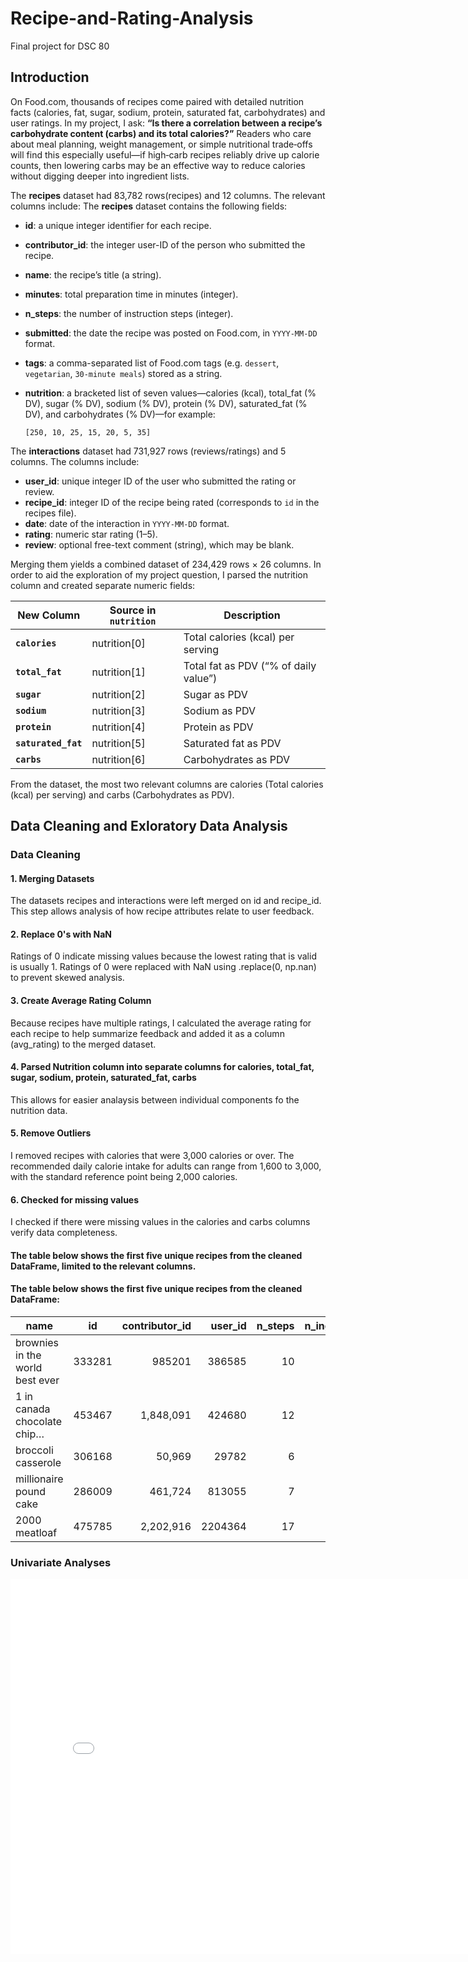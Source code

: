 # Recipe-and-Rating-Analysis
Final project for DSC 80

## Introduction
On Food.com, thousands of recipes come paired with detailed nutrition facts (calories, fat, sugar, sodium, protein, saturated fat, carbohydrates) and user ratings. In my project, I ask: **“Is there a correlation between a recipe’s carbohydrate content (carbs) and its total calories?”** Readers who care about meal planning, weight management, or simple nutritional trade‐offs will find this especially useful—if high‐carb recipes reliably drive up calorie counts, then lowering carbs may be an effective way to reduce calories without digging deeper into ingredient lists.

The **recipes** dataset had 83,782 rows(recipes) and 12 columns.  The relevant columns include:
The **recipes** dataset contains the following fields:

* **id**: a unique integer identifier for each recipe.
* **contributor\_id**: the integer user-ID of the person who submitted the recipe.
* **name**: the recipe’s title (a string).
* **minutes**: total preparation time in minutes (integer).
* **n\_steps**: the number of instruction steps (integer).
* **submitted**: the date the recipe was posted on Food.com, in `YYYY-MM-DD` format.
* **tags**: a comma-separated list of Food.com tags (e.g. `dessert`, `vegetarian`, `30-minute meals`) stored as a string.
* **nutrition**: a bracketed list of seven values—calories (kcal), total\_fat (% DV), sugar (% DV), sodium (% DV), protein (% DV), saturated\_fat (% DV), and carbohydrates (% DV)—for example:

  ```
  [250, 10, 25, 15, 20, 5, 35]
  ```

The **interactions** dataset had 731,927 rows (reviews/ratings) and 5 columns. The columns include: 

* **user\_id**: unique integer ID of the user who submitted the rating or review.
* **recipe\_id**: integer ID of the recipe being rated (corresponds to `id` in the recipes file).
* **date**: date of the interaction in `YYYY-MM-DD` format.
* **rating**: numeric star rating (1–5).
* **review**: optional free-text comment (string), which may be blank.


Merging them yields a combined dataset of 234,429 rows × 26 columns. In order to aid the exploration of my project question, I parsed the nutrition column and created separate numeric fields:


| New Column          | Source in `nutrition` | Description                           |
| ------------------- | --------------------- | ------------------------------------- |
| **`calories`**      | nutrition\[0]         | Total calories (kcal) per serving     |
| **`total_fat`**     | nutrition\[1]         | Total fat as PDV (“% of daily value”) |
| **`sugar`**         | nutrition\[2]         | Sugar as PDV                          |
| **`sodium`**        | nutrition\[3]         | Sodium as PDV                         |
| **`protein`**       | nutrition\[4]         | Protein as PDV                        |
| **`saturated_fat`** | nutrition\[5]         | Saturated fat as PDV                  |
| **`carbs`**         | nutrition\[6]         | Carbohydrates as PDV                  |

From the dataset, the most two relevant columns are calories (Total calories (kcal) per serving) and carbs (Carbohydrates as PDV).

## Data Cleaning and Exloratory Data Analysis
### Data Cleaning
#### 1. Merging Datasets
The datasets recipes and interactions were left merged on id and recipe_id. This step allows analysis of how recipe attributes relate to user feedback.
#### 2. Replace 0's with NaN
Ratings of 0 indicate missing values because the lowest rating that is valid is usually 1. Ratings of 0 were replaced with NaN using .replace(0, np.nan) to prevent skewed analysis. 
#### 3. Create Average Rating Column
Because recipes have multiple ratings, I calculated the average rating for each recipe to help summarize feedback and added it as a column (avg_rating) to the merged dataset. 
#### 4. Parsed Nutrition column into separate columns for calories, total_fat, sugar, sodium, protein, saturated_fat, carbs
This allows for easier analaysis between individual components fo the nutrition data.
#### 5. Remove Outliers
I removed recipes with calories that were 3,000 calories or over. The recommended daily calorie intake for adults can range from 1,600 to 3,000, with the standard reference point being 2,000 calories. 
#### 6. Checked for missing values
I checked if there were missing values in the calories and carbs columns verify data completeness. 

#### The table below shows the first five unique recipes from the cleaned DataFrame, limited to the relevant columns. 
#### The table below shows the first five unique recipes from the cleaned DataFrame:

| name                            | id     | contributor_id | user_id | n_steps | n_ingredients | avg_rating | calories | carbs | total_fat | sugar | sodium | protein | saturated_fat |
|---------------------------------|--------|---------------:|--------:|--------:|--------------:|-----------:|---------:|------:|----------:|------:|-------:|--------:|--------------:|
| brownies in the world best ever | 333281 |        985201  | 386585  | 10      | 9             | 4.0        | 138.4    | 6.0   | 10.0      | 50.0  | 3.0    | 3.0     | 19.0          |
| 1 in canada chocolate chip…     | 453467 |     1,848,091  | 424680  | 12      | 11            | 5.0        | 595.1    | 26.0  | 46.0      | 211.0 | 22.0   | 13.0    | 51.0          |
| broccoli casserole              | 306168 |       50,969   | 29782   | 6       | 9             | 5.0        | 194.8    | 3.0   | 20.0      | 6.0   | 32.0   | 22.0    | 36.0          |
| millionaire pound cake          | 286009 |      461,724   | 813055  | 7       | 7             | 5.0        | 878.3    | 39.0  | 63.0      | 326.0 | 13.0   | 20.0    | 123.0         |
| 2000 meatloaf                   | 475785 |    2,202,916   | 2204364 | 17      | 13            | 5.0        | 267.0    | 2.0   | 30.0      | 12.0  | 12.0   | 29.0    | 48.0          |


### Univariate Analyses
<iframe
  src="assets/calorie_below2000.html"
  width="800"
  height="600"
  frameborder="0"
></iframe>



